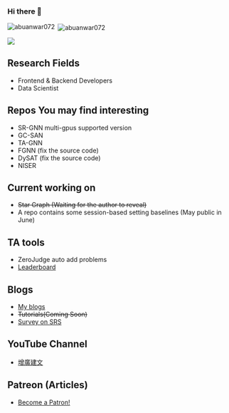 ### Hi there 👋

<!--
**johnny12150/johnny12150** is a ✨ _special_ ✨ repository because its `README.md` (this file) appears on your GitHub profile.

Here are some ideas to get you started:

- 🔭 I’m currently working on ...
- 🌱 I’m currently learning ...
- 👯 I’m looking to collaborate on ...
- 🤔 I’m looking for help with ...
- 💬 Ask me about ...
- 📫 How to reach me: ...
- 😄 Pronouns: ...
- ⚡ Fun fact: ...
-->

<p><img align="left" src="https://github-readme-stats.vercel.app/api/top-langs/?username=johnny12150&layout=compact&hide=html" alt="abuanwar072" /></p>

<p>&nbsp;<img align="center" src="https://github-readme-stats.vercel.app/api?username=johnny12150&show_icons=true" alt="abuanwar072" /></p>

<img src="https://github-profile-summary-cards.vercel.app/api/cards/profile-details?username=johnny12150" />

## Research Fields
- Frontend & Backend Developers
- Data Scientist

## Repos You may find interesting
- SR-GNN multi-gpus supported version
- GC-SAN
- TA-GNN
- FGNN (fix the source code)
- DySAT (fix the source code)
- NISER

## Current working on
- ~~Star Graph (Waiting for the author to reveal)~~
- A repo contains some session-based setting baselines (May public in June)

## TA tools
- ZeroJudge auto add problems
- [Leaderboard](http://board.johnny12150.site/)

## Blogs
- [My blogs](http://blog.johnny12150.site/)
- ~~Tutorials(Coming Soon)~~
- [Survey on SRS](https://airtable.com/shrH8vpKlF8U0stSz)

## YouTube Channel
- [增廣建文](https://www.youtube.com/channel/UC9nZtmS0ODarC6hLQUkuwhA)

## Patreon (Articles)
- <a href="https://www.patreon.com/bePatron?u=60792929" data-patreon-widget-type="become-patron-button">Become a Patron!</a>

